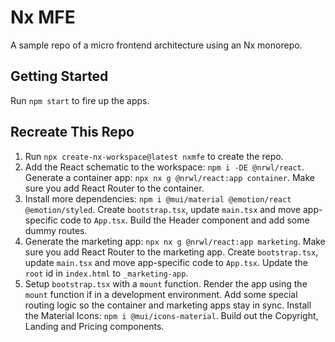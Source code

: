 # Nx MFE

A sample repo of a micro frontend architecture using an Nx monorepo.

## Getting Started

Run `npm start` to fire up the apps.

## Recreate This Repo

1. Run `npx create-nx-workspace@latest nxmfe` to create the repo.
2. Add the React schematic to the workspace: `npm i -DE @nrwl/react`.
   Generate a container app: `npx nx g @nrwl/react:app container`.
   Make sure you add React Router to the container.
3. Install more dependencies: `npm i @mui/material @emotion/react @emotion/styled`.
   Create `bootstrap.tsx`, update `main.tsx` and move app-specific code to `App.tsx`.
   Build the Header component and add some dummy routes.
4. Generate the marketing app: `npx nx g @nrwl/react:app marketing`.
   Make sure you add React Router to the marketing app.
   Create `bootstrap.tsx`, update `main.tsx` and move app-specific code to `App.tsx`.
   Update the `root` id in `index.html` to `_marketing-app`.
5. Setup `bootstrap.tsx` with a `mount` function. Render the app using the `mount`
   function if in a development environment.
   Add some special routing logic so the container and marketing apps stay in sync.
   Install the Material Icons: `npm i @mui/icons-material`.
   Build out the Copyright, Landing and Pricing components.
